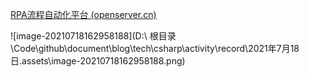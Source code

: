  [RPA流程自动化平台 (openserver.cn)](https://rpa.openserver.cn/rpastore/index.html) 

![image-20210718162958188](D:\ 根目录\Code\github\document\blog\tech\csharp\activity\record\2021年7月18日.assets\image-20210718162958188.png)





